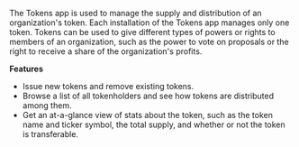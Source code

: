 The Tokens app is used to manage the supply and distribution of an organization's token. Each installation of the Tokens app manages only one token. Tokens can be used to give different types of powers or rights to members of an organization, such as the power to vote on proposals or the right to receive a share of the organization's profits.

**Features**
- Issue new tokens and remove existing tokens.
- Browse a list of all tokenholders and see how tokens are distributed among them.
- Get an at-a-glance view of stats about the token, such as the token name and ticker symbol, the total supply, and whether or not the token is transferable. 
